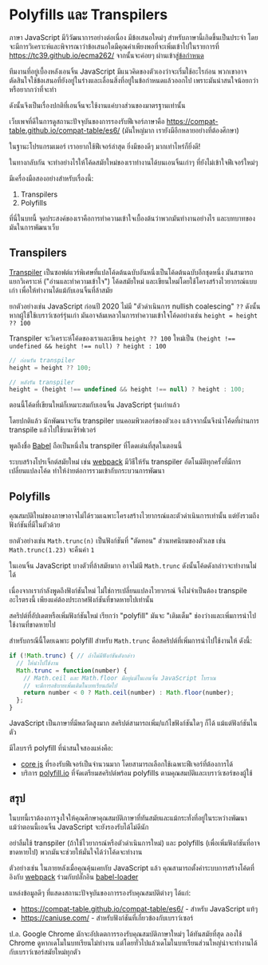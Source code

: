 # Polyfills และ Transpilers

ภาษา JavaScript มีวิวัฒนาการอย่างต่อเนื่อง มีข้อเสนอใหม่ๆ สำหรับภาษานี้เกิดขึ้นเป็นประจำ โดยจะมีการวิเคราะห์และพิจารณาว่าข้อเสนอใดมีคุณค่าเพียงพอที่จะเพิ่มเข้าไปในรายการที่ <https://tc39.github.io/ecma262/> จากนั้นจะค่อยๆ ผ่านเข้าสู่[ข้อกำหนด](https://www.ecma-international.org/publications-and-standards/standards/ecma-262/)

ทีมงานที่อยู่เบื้องหลังเอนจิ้น JavaScript มีแนวคิดของตัวเองว่าจะเริ่มใช้อะไรก่อน พวกเขาอาจตัดสินใจใช้ข้อเสนอที่ยังอยู่ในร่างและเลื่อนสิ่งที่อยู่ในข้อกำหนดแล้วออกไป เพราะมันน่าสนใจน้อยกว่าหรือยากกว่าที่จะทำ

ดังนั้นจึงเป็นเรื่องปกติที่เอนจิ้นจะใช้งานแค่บางส่วนของมาตรฐานเท่านั้น

เว็บเพจที่ดีในการดูสถานะปัจจุบันของการรองรับฟีเจอร์ภาษาคือ <https://compat-table.github.io/compat-table/es6/> (มันใหญ่มาก เรายังมีอีกหลายอย่างที่ต้องศึกษา)

ในฐานะโปรแกรมเมอร์ เราอยากใช้ฟีเจอร์ล่าสุด ยิ่งมีของดีๆ มากเท่าไหร่ก็ยิ่งดี!

ในทางกลับกัน จะทำอย่างไรให้โค้ดสมัยใหม่ของเราทำงานได้บนเอนจิ้นเก่าๆ ที่ยังไม่เข้าใจฟีเจอร์ใหม่ๆ

มีเครื่องมือสองอย่างสำหรับเรื่องนี้:

1. Transpilers
2. Polyfills

ที่นี่ในบทนี้ จุดประสงค์ของเราคือการทำความเข้าใจเบื้องต้นว่าพวกมันทำงานอย่างไร และบทบาทของมันในการพัฒนาเว็บ

## Transpilers

[Transpiler](https://en.wikipedia.org/wiki/Source-to-source_compiler) เป็นซอฟต์แวร์พิเศษที่แปลโค้ดต้นฉบับอันหนึ่งเป็นโค้ดต้นฉบับอีกชุดหนึ่ง มันสามารถแยกวิเคราะห์ ("อ่านและทำความเข้าใจ") โค้ดสมัยใหม่ และเขียนใหม่โดยใช้โครงสร้างไวยากรณ์แบบเก่า เพื่อให้ทำงานได้แม้กับเอนจิ้นที่ล้าสมัย

ยกตัวอย่างเช่น JavaScript ก่อนปี 2020 ไม่มี "ตัวดำเนินการ nullish coalescing" `??` ดังนั้น หากผู้ใช้ใช้เบราว์เซอร์รุ่นเก่า มันอาจล้มเหลวในการทำความเข้าใจโค้ดอย่างเช่น `height = height ?? 100`

Transpiler จะวิเคราะห์โค้ดของเราและเขียน `height ?? 100` ใหม่เป็น `(height !== undefined && height !== null) ? height : 100`

```js
// ก่อนรัน transpiler
height = height ?? 100;

// หลังรัน transpiler  
height = (height !== undefined && height !== null) ? height : 100;
```

ตอนนี้โค้ดที่เขียนใหม่ก็เหมาะสมกับเอนจิ้น JavaScript รุ่นเก่าแล้ว

โดยปกติแล้ว นักพัฒนาจะรัน transpiler บนคอมพิวเตอร์ของตัวเอง แล้วจากนั้นจึงนำโค้ดที่ผ่านการ transpile แล้วไปใช้บนเซิร์ฟเวอร์

พูดถึงชื่อ [Babel](https://babeljs.io) ถือเป็นหนึ่งใน transpiler ที่โดดเด่นที่สุดในตอนนี้

ระบบสร้างโปรเจ็กต์สมัยใหม่ เช่น [webpack](https://webpack.js.org/) มีวิธีให้รัน transpiler อัตโนมัติทุกครั้งที่มีการเปลี่ยนแปลงโค้ด ทำให้ง่ายต่อการรวมเข้ากับกระบวนการพัฒนา

## Polyfills

คุณสมบัติใหม่ของภาษาอาจไม่ได้รวมเฉพาะโครงสร้างไวยากรณ์และตัวดำเนินการเท่านั้น แต่ยังรวมถึงฟังก์ชันที่มีในตัวด้วย

ยกตัวอย่างเช่น `Math.trunc(n)` เป็นฟังก์ชันที่ "ตัดทอน" ส่วนทศนิยมของตัวเลข เช่น `Math.trunc(1.23)` จะคืนค่า `1`

ในเอนจิ้น JavaScript บางตัวที่ล้าสมัยมาก อาจไม่มี `Math.trunc` ดังนั้นโค้ดดังกล่าวจะทำงานไม่ได้

เนื่องจากเรากำลังพูดถึงฟังก์ชันใหม่ ไม่ใช่การเปลี่ยนแปลงไวยากรณ์ จึงไม่จำเป็นต้อง transpile อะไรตรงนี้ เพียงแค่ต้องประกาศฟังก์ชันที่ขาดหายไปเท่านั้น

สคริปต์ที่อัปเดตหรือเพิ่มฟังก์ชันใหม่ เรียกว่า "polyfill" มันจะ "เติมเต็ม" ช่องว่างและเพิ่มการนำไปใช้งานที่ขาดหายไป

สำหรับกรณีนี้โดยเฉพาะ polyfill สำหรับ `Math.trunc` คือสคริปต์ที่เพิ่มการนำไปใช้งานให้ ดังนี้:

```js
if (!Math.trunc) { // ถ้าไม่มีฟังก์ชันดังกล่าว
  // ให้นำไปใช้งาน
  Math.trunc = function(number) {
    // Math.ceil และ Math.floor มีอยู่แม้ในเอนจิ้น JavaScript โบราณ
    // จะมีการอธิบายเพิ่มเติมในบทเรียนถัดไป
    return number < 0 ? Math.ceil(number) : Math.floor(number);
  };
}
```

JavaScript เป็นภาษาที่มีพลวัตสูงมาก สคริปต์สามารถเพิ่ม/แก้ไขฟังก์ชันใดๆ ก็ได้ แม้แต่ฟังก์ชันในตัว

มีไลบรารี polyfill ที่น่าสนใจสองแห่งคือ:
- [core js](https://github.com/zloirock/core-js) ที่รองรับฟีเจอร์เป็นจำนวนมาก โดยสามารถเลือกใช้เฉพาะฟีเจอร์ที่ต้องการได้
- บริการ [polyfill.io](https://polyfill.io/) ที่จัดเตรียมสคริปต์พร้อม polyfills ตามคุณสมบัติและเบราว์เซอร์ของผู้ใช้

## สรุป

ในบทนี้เราต้องการจูงใจให้คุณศึกษาคุณสมบัติภาษาที่ทันสมัยและแม้กระทั่งที่อยู่ในระหว่างพัฒนา แม้ว่าตอนนี้เอนจิ้น JavaScript จะยังรองรับได้ไม่ดีนัก

อย่าลืมใช้ transpiler (ถ้าใช้ไวยากรณ์หรือตัวดำเนินการใหม่) และ polyfills (เพื่อเพิ่มฟังก์ชันที่อาจขาดหายไป) พวกมันจะช่วยให้มั่นใจได้ว่าโค้ดจะทำงาน

ตัวอย่างเช่น ในภายหลังเมื่อคุณคุ้นเคยกับ JavaScript แล้ว คุณสามารถตั้งค่าระบบการสร้างโค้ดที่อิงกับ [webpack](https://webpack.js.org/) ร่วมกับปลั๊กอิน [babel-loader](https://github.com/babel/babel-loader)

แหล่งข้อมูลดีๆ ที่แสดงสถานะปัจจุบันของการรองรับคุณสมบัติต่างๆ ได้แก่:
- <https://compat-table.github.io/compat-table/es6/> - สำหรับ JavaScript แท้ๆ
- <https://caniuse.com/> - สำหรับฟังก์ชันที่เกี่ยวข้องกับเบราว์เซอร์

ป.ล. Google Chrome มักจะอัปเดตการรองรับคุณสมบัติภาษาใหม่ๆ ได้ทันสมัยที่สุด ลองใช้ Chrome ดูหากเดโมในบทเรียนไม่ทำงาน แต่โดยทั่วไปแล้วเดโมในบทเรียนส่วนใหญ่น่าจะทำงานได้กับเบราว์เซอร์สมัยใหม่ทุกตัว